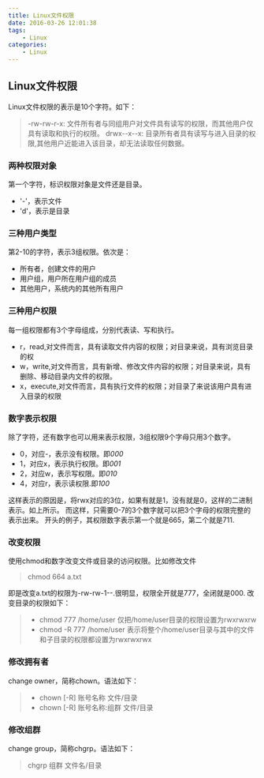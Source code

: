 ```yaml
---
title: Linux文件权限
date: 2016-03-26 12:01:38
tags:
    - Linux
categories:
    - Linux
---
```

## Linux文件权限
Linux文件权限的表示是10个字符。如下：
> -rw-rw-r-x: 文件所有者与同组用户对文件具有读写的权限，而其他用户仅具有读取和执行的权限。
drwx--x--x: 目录所有者具有读写与进入目录的权限,其他用户近能进入该目录，却无法读取任何数据。
<!-- more -->
### 两种权限对象
第一个字符，标识权限对象是文件还是目录。
- '-'，表示文件
- 'd'，表示是目录

### 三种用户类型
第2-10的字符，表示3组权限。依次是：
- 所有者，创建文件的用户
- 用户组，用户所在用户组的成员
- 其他用户，系统内的其他所有用户

### 三种用户权限
每一组权限都有3个字母组成，分别代表读、写和执行。
- r，read,对文件而言，具有读取文件内容的权限；对目录来说，具有浏览目录的权
- w，write,对文件而言，具有新增、修改文件内容的权限；对目录来说，具有删除、移动目录内文件的权限。
- x，execute,对文件而言，具有执行文件的权限；对目录了来说该用户具有进入目录的权限

### 数字表示权限
除了字符，还有数字也可以用来表示权限，3组权限9个字母只用3个数字。
- 0，对应-，表示没有权限。即*000*
- 1，对应x，表示执行权限。即*001*
- 2，对应w，表示写权限。即*010*
- 4，对应r，表示读权限.即*100*

这样表示的原因是，将rwx对应的3位，如果有就是1，没有就是0，这样的二进制表示。如上所示。
而这样，只需要0-7的3个数字就可以把3个字母的权限完整的表示出来。
开头的例子，其权限数字表示第一个就是665，第二个就是711.

### 改变权限
使用chmod和数字改变文件或目录的访问权限。比如修改文件
> chmod 664 a.txt

即是改变a.txt的权限为-rw-rw-1--.很明显，权限全开就是777，全闭就是000.
改变目录的权限如下：
>  - chmod 777 /home/user 		仅把/home/user目录的权限设置为rwxrwxrw
>  - chmod -R 777 /home/user		表示将整个/home/user目录与其中的文件和子目录的权限都设置为rwxrwxrwx

### 修改拥有者
change owner，简称chown。语法如下：
> - chown [-R] 账号名称      文件/目录
> - chown [-R] 账号名称:组群  文件/目录

### 修改组群
change group，简称chgrp。语法如下：
>chgrp  组群  文件名/目录 




